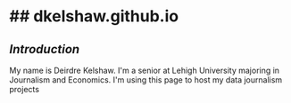 # ## dkelshaw.github.io ##
## **_Introduction_**
My name is Deirdre Kelshaw. I'm a senior at Lehigh University majoring in Journalism and Economics. I'm using this page to host my data journalism projects
